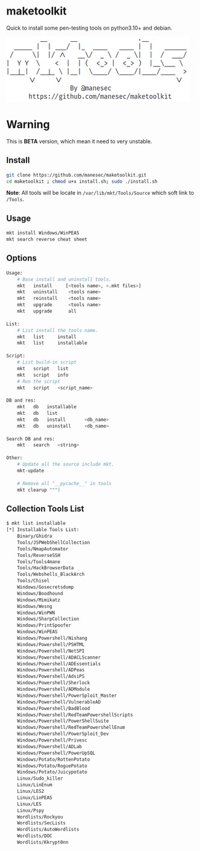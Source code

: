 # maketoolkit

Quick to install some pen-testing tools on python3.10+ and debian.

![Logo](README_assets/1237a34c591de882d5ff4b159fc2890042f3c725.png)

# Warning

This is **BETA** version, which mean it need to very unstable.

## Install

```bash
git clone https://github.com/manesec/maketoolkit.git
cd maketoolkit ; chmod u+x install.sh; sudo ./install.sh
```

**Note**: All tools will be locate in `/var/lib/mkt/Tools/Source` which soft link to `/Tools`.

## Usage

```bash
mkt install Windows/WinPEAS
mkt search reverse cheat sheet
```

## Options

```bash
Usage:
    # Base install and uninstall tools.
    mkt   install     [<tools name>, <.mkt files>]
    mkt   uninstall    <tools name>
    mkt   reinstall    <tools name>
    mkt   upgrade      <tools name>
    mkt   upgrade      all

List:
    # List install the tools name.
    mkt   list     install
    mkt   list     installable

Script:
    # List build-in script
    mkt   script   list
    mkt   script   info
    # Run the script 
    mkt   script   <script_name>

DB and res:
    mkt   db   installable
    mkt   db   list
    mkt   db   install       <db_name>
    mkt   db   uninstall     <db_name>

Search DB and res:
    mkt   search   <string>

Other:
    # Update all the source include mkt.
    mkt-update

    # Remove all "__pycache__" in tools
    mkt clearup """)
```

## Collection Tools List

```bash
$ mkt list installable
[*] Installable Tools List:
    Binary/Ghidra
    Tools/JSPWebShellCollection
    Tools/NmapAutomator
    Tools/ReverseSSH
    Tools/Tools4mane
    Tools/HackBrowserData
    Tools/Webshells_BlackArch
    Tools/Chisel
    Windows/Gosecretsdump
    Windows/Boodhound
    Windows/Mimikatz
    Windows/Wesng
    Windows/WinPWN
    Windows/SharpCollection
    Windows/PrintSpoofer
    Windows/WinPEAS
    Windows/Powershell/Nishang
    Windows/Powershell/PSHTML
    Windows/Powershell/NetSPI
    Windows/Powershell/ADACLScanner
    Windows/Powershell/ADEssentials
    Windows/Powershell/ADPeas
    Windows/Powershell/AdsiPS
    Windows/Powershell/Sherlock
    Windows/Powershell/ADModule
    Windows/Powershell/PowerSploit_Master
    Windows/Powershell/VulnerableAD
    Windows/Powershell/BadBlood
    Windows/Powershell/RedTeamPowershellScripts
    Windows/Powershell/PowerShellSuite
    Windows/Powershell/RedTeamPowershellEnum
    Windows/Powershell/PowerSploit_Dev
    Windows/Powershell/Privesc
    Windows/Powershell/ADLab
    Windows/Powershell/PowerUpSQL
    Windows/Potato/RottenPotato
    Windows/Potato/RoguePotato
    Windows/Potato/Juicypotato
    Linux/Sudo_killer
    Linux/LinEnum
    Linux/LES2
    Linux/LinPEAS
    Linux/LES
    Linux/Pspy
    Wordlists/Rockyou
    Wordlists/SecLists
    Wordlists/AutoWordlists
    Wordlists/DOC
    Wordlists/Kkrypt0nn
```
